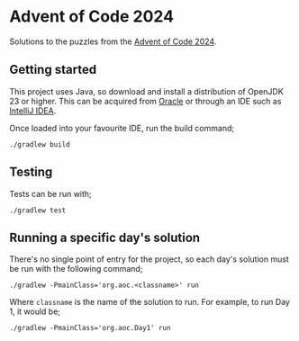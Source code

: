 # Advent of Code 2024

Solutions to the puzzles from the [Advent of Code 2024](https://adventofcode.com/2024).

## Getting started

This project uses Java, so download and install a distribution of OpenJDK 23 or higher. 
This can be acquired from [Oracle](https://jdk.java.net/23/) or through an IDE such as [IntelliJ IDEA](https://www.jetbrains.com/idea/download).

Once loaded into your favourite IDE, run the build command;

```shell
./gradlew build
```

## Testing

Tests can be run with;

```shell
./gradlew test
```

## Running a specific day's solution

There's no single point of entry for the project, so each day's solution must be run with the following command;

```shell
./gradlew -PmainClass='org.aoc.<classname>' run
```

Where `classname` is the name of the solution to run. For example, to run Day 1, it would be;

```shell
./gradlew -PmainClass='org.aoc.Day1' run
```